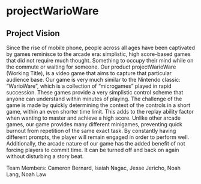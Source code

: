 # projectWarioWare
## Project Vision
Since the rise of mobile phone, people across all ages have been captivated by games reminisce to the arcade era: simplistic, high score-based games that did not require much thought. Something to occupy their mind  while on the commute or waiting for someone. Our product projectWarioWare (Working Title), is a video game that aims to capture that particular audience base. Our game is very much similar to the Nintendo classic: “WarioWare”, which is a collection of “microgames” played in rapid succession. These games provide a very simplistic control scheme that anyone can understand within minutes of playing. The challenge of the game is made by quickly determining the context of the controls in a short game, within an even shorter time limit. This adds to the replay ability  factor when wanting to master and achieve a high score. Unlike other arcade games, our game provides many different minigames, preventing quick burnout from repetition of the same exact task. By constantly having different prompts, the player will remain engaged in order to perform well. Additionally, the arcade nature of our game has the added benefit of not forcing players to commit time. It can be turned off and back on again without disturbing a story beat.

Team Members:
Cameron Bernard,
Isaiah Nagac,
Jesse Jericho,
Noah Lang,
Noah Law
